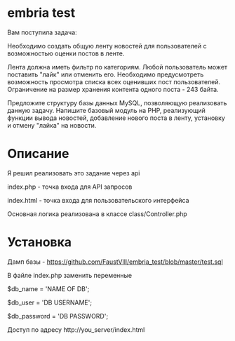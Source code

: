 # embria test

Вам поступила задача:

Необходимо создать общую ленту новостей для пользователей с возможностью оценки постов в ленте.

Лента должна иметь фильтр по категориям. Любой пользователь может поставить "лайк" или отменить его. Необходимо предусмотреть возможность просмотра списка всех оценивших пост пользователей. Ограничение на размер хранения контента одного поста - 243 байта.

Предложите структуру базы данных MySQL, позволяющую реализовать данную задачу. Напишите базовый модуль на PHP, реализующий функции вывода новостей, добавление нового поста в ленту, установку и отмену "лайка" на новости.

# Описание

Я решил реализовать это задание через api

index.php - точка входа для API запросов

index.html - точка входа для пользовательского интерфейса

Основная логика реализована в классе class/Controller.php

# Установка

Дамп базы - https://github.com/FaustVlll/embria_test/blob/master/test.sql

В файле index.php заменить переменные

$db_name = 'NAME OF DB';

$db_user = 'DB USERNAME';

$db_password = 'DB PASSWORD';

Доступ по адресу http://you_server/index.html

